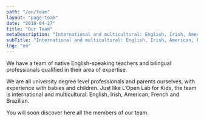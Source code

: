 ```yaml
---
path: "/en/team"
layout: "page-team"
date: "2018-04-27"
title: "Our Team"
metaDescription: "International and multicultural: English, Irish, American, French and Brazilian."
subTitle: "International and multicultural: English, Irish, American, French and Brazilian."
lng: "en"
---
```


We have a team of native English-speaking teachers and bilingual professionals qualified in their area of expertise. 

We are all university degree level professionals and parents ourselves, with experience with babies and children. Just like L’Open Lab for Kids, the team is international and multicultural: English, Irish, American, French and Brazilian.

You will soon discover here all the members of our team.